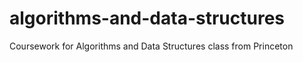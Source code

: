 # algorithms-and-data-structures
Coursework for Algorithms and Data Structures class from Princeton
